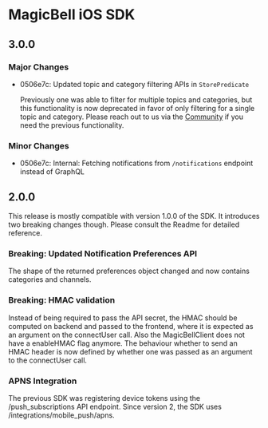 # MagicBell iOS SDK

## 3.0.0

### Major Changes

- 0506e7c: Updated topic and category filtering APIs in `StorePredicate`

  Previously one was able to filter for multiple topics and categories, but this functionality is now deprecated in favor of only filtering for a single topic and category.
  Please reach out to us via the [Community](http://www.magicbell.com/community) if you need the previous functionality.

### Minor Changes

- 0506e7c: Internal: Fetching notifications from `/notifications` endpoint instead of GraphQL

## 2.0.0

This release is mostly compatible with version 1.0.0 of the SDK. It introduces two breaking changes though. Please consult the Readme for detailed reference.

### Breaking: Updated Notification Preferences API

The shape of the returned preferences object changed and now contains categories and channels.

### Breaking: HMAC validation

Instead of being required to pass the API secret, the HMAC should be computed on backend and passed to the frontend, where it is expected as an argument on the connectUser call.
Also the MagicBellClient does not have a enableHMAC flag anymore. The behaviour whether to send an HMAC header is now defined by whether one was passed as an argument to the connectUser call.

### APNS Integration

The previous SDK was registering device tokens using the /push_subscriptions API endpoint. Since version 2, the SDK uses /integrations/mobile_push/apns.
